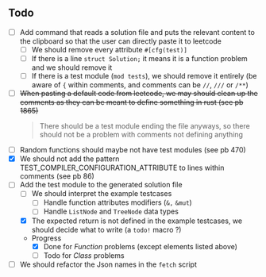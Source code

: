 ## Todo

- [ ] Add command that reads a solution file and puts the relevant content to the clipboard so that the user can directly paste it to leetcode
  - [ ] We should remove every attribute `#[cfg(test)]`
  - [ ] If there is a line `struct Solution;` it means it is a function problem and we should remove it
  - [ ] If there is a test module (`mod tests`), we should remove it entirely (be aware of `{` within comments, and comments can be `//`, `///` or `/**`)
- [ ] ~~When pasting a default code from leetcode, we may should clean up the comments as they can be meant to define something in rust (see pb 1865)~~
  > There should be a test module ending the file anyways, so there should not be a problem with comments not defining anything
- [ ] Random functions should maybe not have test modules (see pb 470)
- [x] We should not add the pattern TEST_COMPILER_CONFIGURATION_ATTRIBUTE to lines within comments (see pb 86)
- [ ] Add the test module to the generated solution file
  - [ ] We should interpret the example testcases
    - [ ] Handle function attributes modifiers (`&,` `&mut`)
    - [ ] Handle `ListNode` and `TreeNode` data types
  - [x] The expected return is not defined in the example testcases, we should decide what to write (a `todo!` macro ?)
  - Progress
    - [x] Done for *Function* problems (except elements listed above)
    - [ ] Todo for *Class* problems
- [ ] We should refactor the Json names in the `fetch` script